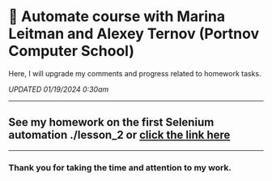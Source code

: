 # :open_book: Automate course with Marina Leitman and Alexey Ternov (Portnov Computer School)

Here, I will upgrade my comments and progress related to homework tasks.

_UPDATED 01/19/2024 0:30am_

---

## See my homework on the first Selenium automation ./lesson_2 or [click the link here](/lesson_2/)

---

### Thank you for taking the time and attention to my work.

